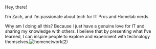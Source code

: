 Hey, there!

I’m Zach, and I’m passionate about tech for IT Pros and Homelab nerds.

Why am I doing all this? Because I just have a genuine love for IT and sharing my knowledge with others. I believe that by presenting what I've learned, I can inspire people to explore and experiment with technology themselves.![homenetwork(2)](https://github.com/user-attachments/assets/5a78f519-c62c-4d28-8fd5-d6db023a7e46)
